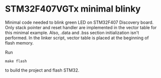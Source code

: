 # STM32F407VGTx minimal blinky

Minimal code needed to blink green LED on STM32F407 Discovery board.
Only stack pointer and reset handler are implemented in the vector table for this minimal example.
Also, .data and .bss section initialization isn't performed. In the linker script, vector table is placed at the beginning of flash memory.

Run
```console
make flash
```
to build the project and flash STM32.